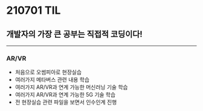 # 210701 TIL
## 개발자의 가장 큰 공부는 직접적 코딩이다!
------------------------
### AR/VR
  * 처음으로 오썸피아로 현장실습
  * 여러가지 메타버스 관련 내용 학습
  * 여러가지 AR/VR과 연계 가능한 머신러닝 기술 학습
  * 여러가지 AR/VR과 연계 가능한 5G 기술 학습
  * 전 현장실습 관련 파일을 보면서 인수인계 진행
